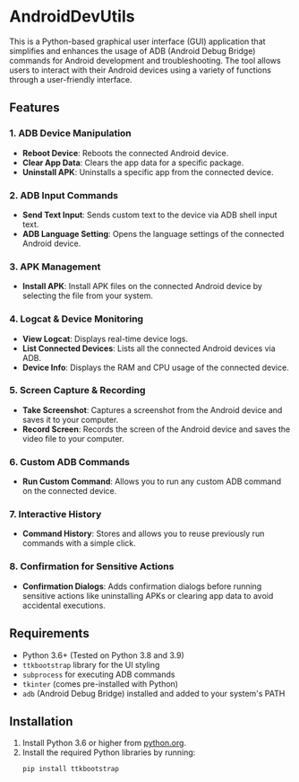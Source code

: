 # AndroidDevUtils
This is a Python-based graphical user interface (GUI) application that simplifies and enhances the usage of ADB (Android Debug Bridge) commands for Android development and troubleshooting. The tool allows users to interact with their Android devices using a variety of functions through a user-friendly interface.

## Features

### 1. **ADB Device Manipulation**
   - **Reboot Device**: Reboots the connected Android device.
   - **Clear App Data**: Clears the app data for a specific package.
   - **Uninstall APK**: Uninstalls a specific app from the connected device.

### 2. **ADB Input Commands**
   - **Send Text Input**: Sends custom text to the device via ADB shell input text.
   - **ADB Language Setting**: Opens the language settings of the connected Android device.

### 3. **APK Management**
   - **Install APK**: Install APK files on the connected Android device by selecting the file from your system.

### 4. **Logcat & Device Monitoring**
   - **View Logcat**: Displays real-time device logs.
   - **List Connected Devices**: Lists all the connected Android devices via ADB.
   - **Device Info**: Displays the RAM and CPU usage of the connected device.

### 5. **Screen Capture & Recording**
   - **Take Screenshot**: Captures a screenshot from the Android device and saves it to your computer.
   - **Record Screen**: Records the screen of the Android device and saves the video file to your computer.

### 6. **Custom ADB Commands**
   - **Run Custom Command**: Allows you to run any custom ADB command on the connected device.

### 7. **Interactive History**
   - **Command History**: Stores and allows you to reuse previously run commands with a simple click.

### 8. **Confirmation for Sensitive Actions**
   - **Confirmation Dialogs**: Adds confirmation dialogs before running sensitive actions like uninstalling APKs or clearing app data to avoid accidental executions.

## Requirements

- Python 3.6+ (Tested on Python 3.8 and 3.9)
- `ttkbootstrap` library for the UI styling
- `subprocess` for executing ADB commands
- `tkinter` (comes pre-installed with Python)
- `adb` (Android Debug Bridge) installed and added to your system's PATH

## Installation

1. Install Python 3.6 or higher from [python.org](https://www.python.org/downloads/).
2. Install the required Python libraries by running:
   ```bash
   pip install ttkbootstrap

  


